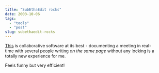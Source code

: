 ```yaml
---
title: "SubEthaEdit rocks"
date: 2003-10-06
tags: 
  - "tools"
  - "post"
slug: subethaedit-rocks
---
```


[This](http://www.codingmonkeys.de/subethaedit/) is collaborative software at its best - documenting a meeting in real-time with several people writing _on the same page_ without any locking is a totally new experience for me.

Feels funny but very efficient!
